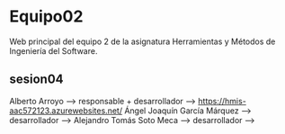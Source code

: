 # Equipo02
Web principal del equipo 2 de la asignatura Herramientas y Métodos de Ingeniería del Software.

## sesion04

Alberto Arroyo --> responsable + desarrollador --> https://hmis-aac572123.azurewebsites.net/
Ángel Joaquín García Márquez --> desarrollador -->
Alejandro Tomás Soto Meca --> desarrollador --> 
